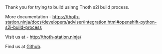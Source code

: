 Thank you for trying to build usinng Thoth s2i build process. 

More documentation - https://thoth-station.ninja/docs/developers/adviser/integration.html#openshift-python-s2i-build-process

Visit us at - http://thoth-station.ninja/

Find us at [Github](https://github.com/thoth-station).